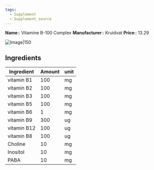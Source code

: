 ```yaml
---
tags:
  - Supplement
  - Supplement_source
---
```



**Name**:: Vitamine B-100 Complex
**Manufacturer**:: Kruidvat
**Price**:: 13.29

![Image|150](https://www.kruidvat.nl/medias/sys_master/prd-images/h55/h31/27526518865950/prd-front-427217-1_600x600/prd-front-427217-1-600x600.jpg)

## Ingredients

| Ingredient  | Amount | unit |
| ----------- | ------ | ---- |
| vitamin B1  | 100    | mg   |
| vitamin B2  | 100    | mg   |
| vitamin B3  | 100    | mg   |
| vitamin B5  | 100    | mg   |
| vitamin B6  | 1      | mg   |
| vitamin B9  | 300    | ug   |
| vitamin B12 | 100    | ug   |
| vitamin B8  | 100    | ug   |
| Choline     | 10     | mg   |
| Inositol    | 10     | mg   |
| PABA        | 10     | mg   |
